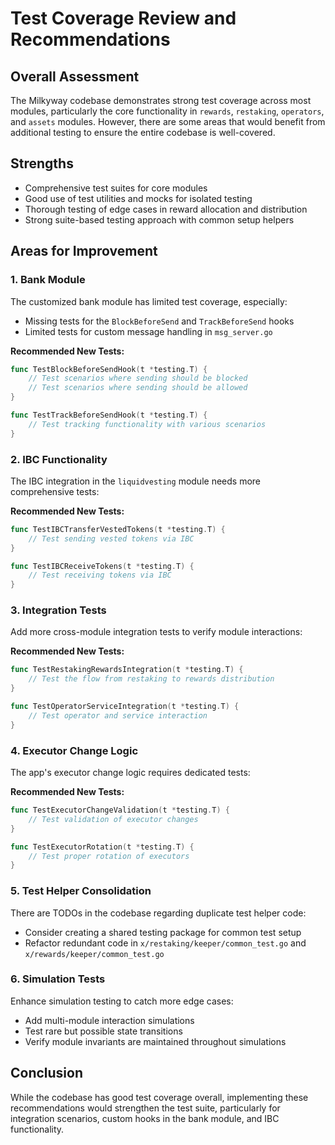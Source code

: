# Test Coverage Review and Recommendations

## Overall Assessment
The Milkyway codebase demonstrates strong test coverage across most modules, particularly the core functionality in `rewards`, `restaking`, `operators`, and `assets` modules. However, there are some areas that would benefit from additional testing to ensure the entire codebase is well-covered.

## Strengths
- Comprehensive test suites for core modules
- Good use of test utilities and mocks for isolated testing
- Thorough testing of edge cases in reward allocation and distribution
- Strong suite-based testing approach with common setup helpers

## Areas for Improvement

### 1. Bank Module
The customized bank module has limited test coverage, especially:
- Missing tests for the `BlockBeforeSend` and `TrackBeforeSend` hooks
- Limited tests for custom message handling in `msg_server.go`

**Recommended New Tests:**
```go
func TestBlockBeforeSendHook(t *testing.T) {
    // Test scenarios where sending should be blocked
    // Test scenarios where sending should be allowed
}

func TestTrackBeforeSendHook(t *testing.T) {
    // Test tracking functionality with various scenarios
}
```

### 2. IBC Functionality
The IBC integration in the `liquidvesting` module needs more comprehensive tests:

**Recommended New Tests:**
```go
func TestIBCTransferVestedTokens(t *testing.T) {
    // Test sending vested tokens via IBC
}

func TestIBCReceiveTokens(t *testing.T) {
    // Test receiving tokens via IBC
}
```

### 3. Integration Tests
Add more cross-module integration tests to verify module interactions:

**Recommended New Tests:**
```go
func TestRestakingRewardsIntegration(t *testing.T) {
    // Test the flow from restaking to rewards distribution
}

func TestOperatorServiceIntegration(t *testing.T) {
    // Test operator and service interaction
}
```

### 4. Executor Change Logic
The app's executor change logic requires dedicated tests:

**Recommended New Tests:**
```go
func TestExecutorChangeValidation(t *testing.T) {
    // Test validation of executor changes
}

func TestExecutorRotation(t *testing.T) {
    // Test proper rotation of executors
}
```

### 5. Test Helper Consolidation
There are TODOs in the codebase regarding duplicate test helper code:
- Consider creating a shared testing package for common test setup
- Refactor redundant code in `x/restaking/keeper/common_test.go` and `x/rewards/keeper/common_test.go`

### 6. Simulation Tests
Enhance simulation testing to catch more edge cases:
- Add multi-module interaction simulations
- Test rare but possible state transitions
- Verify module invariants are maintained throughout simulations

## Conclusion
While the codebase has good test coverage overall, implementing these recommendations would strengthen the test suite, particularly for integration scenarios, custom hooks in the bank module, and IBC functionality.